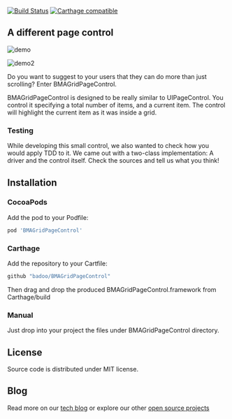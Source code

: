 [![Build Status](https://travis-ci.org/badoo/BMAGridPageControl.svg?branch=master)](https://travis-ci.org/badoo/BMAGridPageControl)
[![Carthage compatible](https://img.shields.io/badge/Carthage-compatible-4BC51D.svg?style=flat)](https://github.com/Carthage/Carthage)


## A different page control
![demo](/demoimages/demo.gif)

![demo2](/demoimages/demo2.gif)

Do you want to suggest to your users that they can do more than just scrolling? Enter BMAGridPageControl.

BMAGridPageControl is designed to be really similar to UIPageControl. You control it specifying a total number of items, and a current item. The control will highlight the current item as it was inside a grid.

### Testing

While developing this small control, we also wanted to check how you would apply TDD to it. We came out with a two-class implementation: A driver and the control itself. Check the sources and tell us what you think!

## Installation

### CocoaPods

Add the pod to your Podfile:

```ruby
pod 'BMAGridPageControl'
```

### Carthage

Add the repository to your Cartfile:

```Bash
github "badoo/BMAGridPageControl"
```

Then drag and drop the produced BMAGridPageControl.framework from Carthage/build

### Manual

Just drop into your project the files under BMAGridPageControl directory.

## License
Source code is distributed under MIT license.

## Blog
Read more on our [tech blog](http://techblog.badoo.com/) or explore our other [open source projects](https://github.com/badoo)
